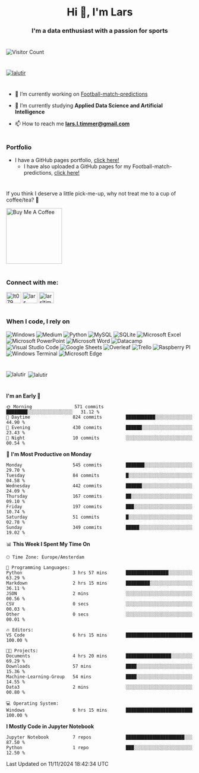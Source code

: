 <h1 align="center">Hi 👋, I'm Lars</h1>
<h3 align="center">I'm a data enthusiast with a passion for sports</h3>

#

![Visitor Count](https://profile-counter.glitch.me/lalutir/count.svg)

#

<p align="left"> <a href="https://github.com/ryo-ma/github-profile-trophy"><img src="https://github-profile-trophy.vercel.app/?username=lalutir" alt="lalutir" /></a> </p>

#

- 🔭 I’m currently working on [Football-match-predictions](https://github.com/lalutir/Football-match-predictions)

- 🌱 I’m currently studying **Applied Data Science and Artificial Intelligence**

- 📫 How to reach me **lars.l.timmer@gmail.com**

#

### Portfolio
- I have a GitHub pages portfolio, [click here!](https://lalutir.github.io/)
  - I have also uploaded a GitHub pages for my Football-match-predictions, [click here!](https://lalutir.github.io/Football-match-predictions)

<!--  - I have also uploaded a GitHub pages for my f1-analysis project, [click here!](https://lalutir.github.io/f1-analysis) -->

# 

<p>If you think I deserve a little pick-me-up, why not treat me to a cup of coffee/tea? 🥺</p>
<a href="https://www.buymeacoffee.com/lalutir" target="_blank"><img src="https://cdn.buymeacoffee.com/buttons/v2/default-red.png" alt="Buy Me A Coffee" width="150" ></a>

#

<h3 align="left">Connect with me:</h3>
<p align="left">
<a href="https://twitter.com/lt079" target="blank"><img align="center" src="https://raw.githubusercontent.com/rahuldkjain/github-profile-readme-generator/master/src/images/icons/Social/twitter.svg" alt="lt079" height="30" width="40" /></a>
<a href="https://linkedin.com/in/lars_timmer" target="blank"><img align="center" src="https://raw.githubusercontent.com/rahuldkjain/github-profile-readme-generator/master/src/images/icons/Social/linked-in-alt.svg" alt="lars timmer" height="30" width="40" /></a>
<a href="https://instagram.com/larsltimmer" target="blank"><img align="center" src="https://raw.githubusercontent.com/rahuldkjain/github-profile-readme-generator/master/src/images/icons/Social/instagram.svg" alt="larsltimmer" height="30" width="40" /></a>
<!-- <a href="https://medium.com/@lars.l.timmer" target="blank"><img align="center" src="https://raw.githubusercontent.com/rahuldkjain/github-profile-readme-generator/master/src/images/icons/Social/medium.svg" alt="@lars.l.timmer" height="30" width="40" /></a> -->
</p>

#

<h3 align="left">When I code, I rely on</h3>
<p>
  <img alt="Windows" src="https://img.shields.io/badge/Windows-0078D6?style=for-the-badge&logo=windows&logoColor=white" />
  <img alt="Medium" src="https://img.shields.io/badge/Medium-12100E?style=for-the-badge&logo=medium&logoColor=white" />
  <img alt="Python" src="https://img.shields.io/badge/Python-14354C?style=for-the-badge&logo=python&logoColor=white" />
  <img alt="MySQL" src="https://img.shields.io/badge/MySQL-00000F?style=for-the-badge&logo=mysql&logoColor=white" />
  <img alt="SQLite" src="https://img.shields.io/badge/SQLite-07405E?style=for-the-badge&logo=sqlite&logoColor=white" />
  <img alt="Microsoft Excel" src="https://img.shields.io/badge/Microsoft_Excel-217346?style=for-the-badge&logo=microsoft-excel&logoColor=white" />
  <img alt="Microsoft PowerPoint" src="https://img.shields.io/badge/Microsoft_PowerPoint-B7472A?style=for-the-badge&logo=microsoft-powerpoint&logoColor=white" />
  <img alt="Microsoft Word" src="https://img.shields.io/badge/Microsoft_Word-2B579A?style=for-the-badge&logo=microsoft-word&logoColor=white" />
  <img alt="Datacamp" src="https://img.shields.io/badge/Datacamp-05192D?style=for-the-badge&logo=datacamp&logoColor=65FF8F" />
  <img alt="Visual Studio Code" src="https://img.shields.io/badge/Visual_Studio_Code-0078D4?style=for-the-badge&logo=visual%20studio%20code&logoColor=white" />
  <img alt="Google Sheets" src="https://img.shields.io/badge/Google%20Sheets-34A853?style=for-the-badge&logo=google-sheets&logoColor=white" />
  <img alt="Overleaf" src="https://img.shields.io/badge/Overleaf-47A141?style=for-the-badge&logo=Overleaf&logoColor=white" />
  <img alt="Trello" src="https://img.shields.io/badge/Trello-0052CC?style=for-the-badge&logo=trello&logoColor=white" />
  <img alt="Raspberry PI" src="https://img.shields.io/badge/Raspberry%20Pi-A22846?style=for-the-badge&logo=Raspberry%20Pi&logoColor=white" />
  <img alt="Windows Terminal" src="https://img.shields.io/badge/windows%20terminal-4D4D4D?style=for-the-badge&logo=windows%20terminal&logoColor=white" />
  <img alt="Microsoft Edge" src="https://img.shields.io/badge/Microsoft_Edge-0078D7?style=for-the-badge&logo=Microsoft-edge&logoColor=white" />
</p>

#

<p><img align="left" src="https://github-readme-stats.vercel.app/api/top-langs?username=lalutir&show_icons=true&locale=en&theme=transparent" alt="lalutir" /></p>

<p>&nbsp;<img align="center" src="https://github-readme-stats.vercel.app/api?username=lalutir&show_icons=true&locale=en&theme=transparent" alt="lalutir" /></p>

#

<!--START_SECTION:waka-->
**I'm an Early 🐤** 

```text
🌞 Morning                571 commits         ████████░░░░░░░░░░░░░░░░░   31.12 % 
🌆 Daytime                824 commits         ███████████░░░░░░░░░░░░░░   44.90 % 
🌃 Evening                430 commits         ██████░░░░░░░░░░░░░░░░░░░   23.43 % 
🌙 Night                  10 commits          ░░░░░░░░░░░░░░░░░░░░░░░░░   00.54 % 
```
📅 **I'm Most Productive on Monday** 

```text
Monday                   545 commits         ███████░░░░░░░░░░░░░░░░░░   29.70 % 
Tuesday                  84 commits          █░░░░░░░░░░░░░░░░░░░░░░░░   04.58 % 
Wednesday                442 commits         ██████░░░░░░░░░░░░░░░░░░░   24.09 % 
Thursday                 167 commits         ██░░░░░░░░░░░░░░░░░░░░░░░   09.10 % 
Friday                   197 commits         ███░░░░░░░░░░░░░░░░░░░░░░   10.74 % 
Saturday                 51 commits          █░░░░░░░░░░░░░░░░░░░░░░░░   02.78 % 
Sunday                   349 commits         █████░░░░░░░░░░░░░░░░░░░░   19.02 % 
```


📊 **This Week I Spent My Time On** 

```text
🕑︎ Time Zone: Europe/Amsterdam

💬 Programming Languages: 
Python                   3 hrs 57 mins       ████████████████░░░░░░░░░   63.29 % 
Markdown                 2 hrs 15 mins       █████████░░░░░░░░░░░░░░░░   36.11 % 
JSON                     2 mins              ░░░░░░░░░░░░░░░░░░░░░░░░░   00.56 % 
CSV                      0 secs              ░░░░░░░░░░░░░░░░░░░░░░░░░   00.03 % 
Other                    0 secs              ░░░░░░░░░░░░░░░░░░░░░░░░░   00.01 % 

🔥 Editors: 
VS Code                  6 hrs 15 mins       █████████████████████████   100.00 % 

🐱‍💻 Projects: 
Documents                4 hrs 20 mins       █████████████████░░░░░░░░   69.29 % 
Downloads                57 mins             ████░░░░░░░░░░░░░░░░░░░░░   15.36 % 
Machine-Learning-Group   54 mins             ████░░░░░░░░░░░░░░░░░░░░░   14.55 % 
Data3                    2 mins              ░░░░░░░░░░░░░░░░░░░░░░░░░   00.80 % 

💻 Operating System: 
Windows                  6 hrs 15 mins       █████████████████████████   100.00 % 
```

**I Mostly Code in Jupyter Notebook** 

```text
Jupyter Notebook         7 repos             ██████████████████████░░░   87.50 % 
Python                   1 repo              ███░░░░░░░░░░░░░░░░░░░░░░   12.50 % 
```




 Last Updated on 11/11/2024 18:42:34 UTC
<!--END_SECTION:waka-->

